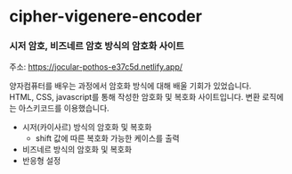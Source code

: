 # cipher-vigenere-encoder
### 시저 암호, 비즈네르 암호 방식의 암호화 사이트
주소: https://jocular-pothos-e37c5d.netlify.app/
<br>

양자컴퓨터를 배우는 과정에서 암호화 방식에 대해 배울 기회가 있었습니다.<br>
HTML, CSS, javascript를 통해 작성한 암호화 및 복호화 사이트입니다.
변환 로직에는 아스키코드를 이용했습니다.

- 시저(카이사르) 방식의 암호화 및 복호화
  - shift 값에 따른 복호화 가능한 케이스를 출력
- 비즈네르 방식의 암호화 및 복호화
- 반응형 설정
